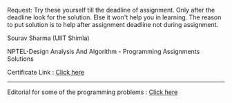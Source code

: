 Request: Try these yourself till the deadline of assignment. Only after the deadline look for the solution. Else it won't help you in learning. The reason to put solution is to help after assignment deadline not during assignment.


Sourav Sharma (UIIT Shimla)

NPTEL-Design Analysis And Algorithm - Programming Assignments Solutions

Certificate Link : [Click here](https://github.com/souraavv/NPTEL/blob/main/Algorithm/DAAlgorithms.pdf)

--------------------------------------------------------------------------------

Editorial for some of the programming problems : [Click here](https://github.com/souraavv/NPTEL-DAA-Programming-Assignment-Solutions/wiki/Design-Analysis-and-Algorithm-NPTEL-Assignment-Editorials)

